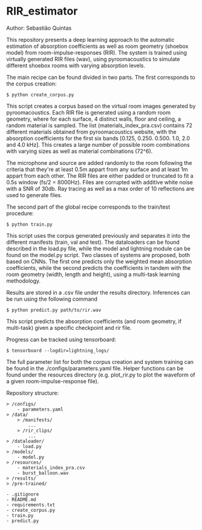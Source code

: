 # RIR_estimator

Author: Sebastião Quintas

This repository presents a deep learning approach to the automatic estimation of absorption coefficients as well as room geometry (shoebox model) from room-impulse-responses (RIR). The system is trained using virtually generated RIR files (wav), using pyroomacoustics to simulate different shoebox rooms with varying absorption levels.

The main recipe can be found divided in two parts. The first corresponds to the corpus creation: 
	
	$ python create_corpus.py

This script creates a corpus based on the virtual room images generated by pyroomacoustics. Each RIR file is generated using a random room geometry, where for each surface, 4 distinct walls, floor and ceiling, a random material is sampled. The list (materials_index_pra.csv) contains 72 different materials obtained from pyroomacoustics website, with the absorption coefficients for the first six bands [0.125, 0.250. 0.500. 1.0, 2.0 and 4.0 kHz]. This creates a large number of possible room combinations with varying sizes as well as material combinations (72^6).

The microphone and source are added randomly to the room following the criteria that they're at least 0.5m appart from any surface and at least 1m appart from each other. The RIR files are either padded or truncated to fit a 0.5s window (fs/2 = 8000Hz). Files are corrupted with additive white noise with a SNR of 30db. Ray tracing as well as a max order of 10 reflections are used to generate files.


The second part of the global recipe corresponds to the train/test procedure:
	
	$ python train.py

This script uses the corpus generated previously and separates it into the different manifests (train, val and test). The dataloaders can be found described in the load.py file, while the model and lightning module can be found on the model.py script. Two classes of systems are proposed, both based on CNNs. The first one predicts only the weighted mean absorption coefficients, while the second predicts the coefficients in tandem with the room geometry (width, length and height), using a multi-task learning methodology.

Results are stored in a .csv file under the results directory. Inferences can be run using the following command

	$ python predict.py path/to/rir.wav

This script predicts the absorption coefficients (and room geometry, if multi-task) given a specific checkpoint and rir file.

Progress can be tracked using tensorboard:

	$ tensorboard --logdir=lightning_logs/

The full parameter list for both the corpus creation and system training can be found in the ./configs/parameters.yaml file. Helper functions can be found under the resources directory (e.g. plot_rir.py to plot the waveform of a given room-impulse-response file).

Repository structure:

	> /configs/
		- parameters.yaml
	> /data/
		> /manifests/
			...
		> /rir_clips/
			...
	> /dataloader/
		- load.py
	> /models/
		- model.py
	> /resources/
		- materials_index_pra.csv
		- burst_balloon.wav
	> /results/
	> /pre-trained/

	- .gitignore
	- README.md
	- requirements.txt
	- create_corpus.py
	- train.py
	- predict.py


